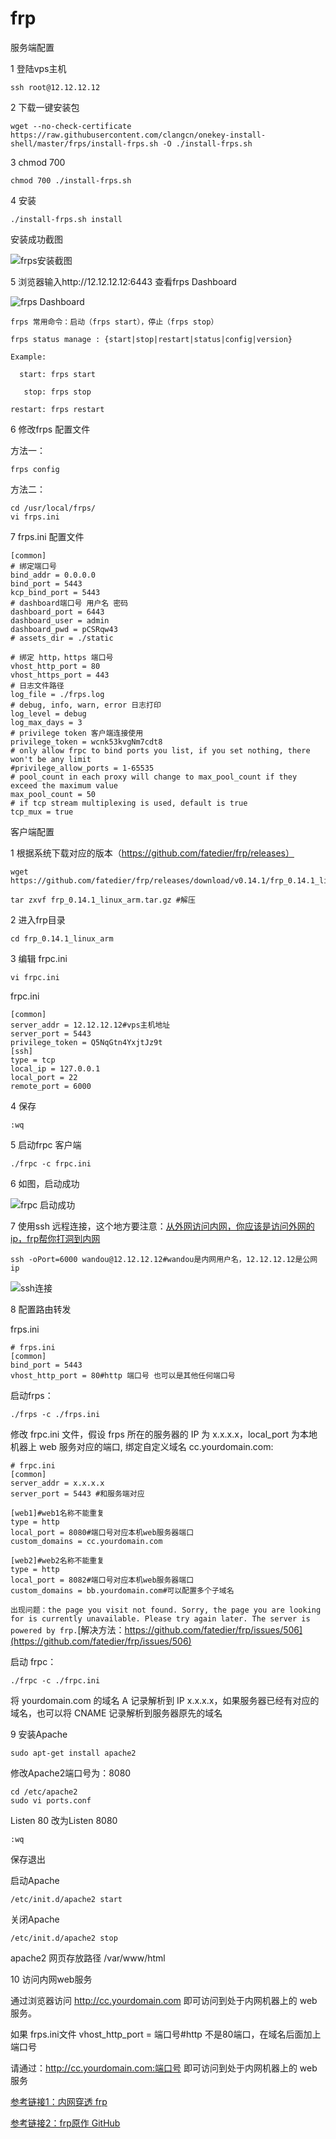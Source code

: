 # frp

服务端配置

1 登陆vps主机
```
ssh root@12.12.12.12
```
 

2 下载一键安装包
```
wget --no-check-certificate https://raw.githubusercontent.com/clangcn/onekey-install-shell/master/frps/install-frps.sh -O ./install-frps.sh
```
3 chmod 700

```
chmod 700 ./install-frps.sh
```
 

4 安装
```
./install-frps.sh install
```

安装成功截图

![frps安装截图](https://images2017.cnblogs.com/blog/1044995/201712/1044995-20171226155743729-1396171587.png)

5 浏览器输入http://12.12.12.12:6443 查看frps Dashboard

![frps Dashboard](https://images2017.cnblogs.com/blog/1044995/201712/1044995-20171222165529850-183084607.png)

```
frps 常用命令：启动（frps start），停止（frps stop）

frps status manage : {start|stop|restart|status|config|version}

Example:

  start: frps start

   stop: frps stop

restart: frps restart
```
6 修改frps 配置文件

方法一：
```
frps config
```
方法二：
```
cd /usr/local/frps/
vi frps.ini
```
7 frps.ini 配置文件

```
[common]
# 绑定端口号
bind_addr = 0.0.0.0
bind_port = 5443
kcp_bind_port = 5443
# dashboard端口号 用户名 密码
dashboard_port = 6443
dashboard_user = admin
dashboard_pwd = pCSRqw43
# assets_dir = ./static

# 绑定 http，https 端口号 
vhost_http_port = 80
vhost_https_port = 443
# 日志文件路径
log_file = ./frps.log
# debug, info, warn, error 日志打印
log_level = debug
log_max_days = 3
# privilege token 客户端连接使用
privilege_token = wcnk53kvgNm7cdt8
# only allow frpc to bind ports you list, if you set nothing, there won't be any limit
#privilege_allow_ports = 1-65535
# pool_count in each proxy will change to max_pool_count if they exceed the maximum value
max_pool_count = 50
# if tcp stream multiplexing is used, default is true
tcp_mux = true
```

客户端配置

1 根据系统下载对应的版本（https://github.com/fatedier/frp/releases）
```
wget https://github.com/fatedier/frp/releases/download/v0.14.1/frp_0.14.1_linux_arm.tar.gz

tar zxvf frp_0.14.1_linux_arm.tar.gz #解压
```
2 进入frp目录
```
cd frp_0.14.1_linux_arm
```
3 编辑 frpc.ini
```
vi frpc.ini
```
frpc.ini

```
[common]
server_addr = 12.12.12.12#vps主机地址
server_port = 5443
privilege_token = Q5NqGtn4YxjtJz9t
[ssh]
type = tcp
local_ip = 127.0.0.1
local_port = 22
remote_port = 6000
```

4 保存
```
:wq
```

5 启动frpc 客户端
```
./frpc -c frpc.ini
```
6 如图，启动成功

![frpc 启动成功](https://images2017.cnblogs.com/blog/1044995/201712/1044995-20171222170044318-162684052.png)

7 使用ssh 远程连接，这个地方要注意：[从外网访问内网，你应该是访问外网的ip，frp帮你打洞到内网](https://github.com/fatedier/frp/issues/97)
```
ssh -oPort=6000 wandou@12.12.12.12#wandou是内网用户名，12.12.12.12是公网ip
```

![ssh连接](https://images2017.cnblogs.com/blog/1044995/201712/1044995-20171222170740162-1712874836.png)

8 配置路由转发

frps.ini
```
# frps.ini
[common]
bind_port = 5443
vhost_http_port = 80#http 端口号 也可以是其他任何端口号
```

启动frps：
```
./frps -c ./frps.ini
```

修改 frpc.ini 文件，假设 frps 所在的服务器的 IP 为 x.x.x.x，local_port 为本地机器上 web 服务对应的端口, 绑定自定义域名 cc.yourdomain.com:

```
# frpc.ini
[common]
server_addr = x.x.x.x
server_port = 5443 #和服务端对应

[web1]#web1名称不能重复
type = http
local_port = 8080#端口号对应本机web服务器端口
custom_domains = cc.yourdomain.com

[web2]#web2名称不能重复
type = http
local_port = 8082#端口号对应本机web服务器端口
custom_domains = bb.yourdomain.com#可以配置多个子域名
```

`出现问题：the page you visit not found.
Sorry, the page you are looking for is currently unavailable.
Please try again later.
The server is powered by frp.`[解决方法：https://github.com/fatedier/frp/issues/506](https://github.com/fatedier/frp/issues/506)

启动 frpc：
```
./frpc -c ./frpc.ini
```

将 yourdomain.com 的域名 A 记录解析到 IP x.x.x.x，如果服务器已经有对应的域名，也可以将 CNAME 记录解析到服务器原先的域名

9 安装Apache
```
sudo apt-get install apache2
```

修改Apache2端口号为：8080
```
cd /etc/apache2
sudo vi ports.conf
```
Listen 80 改为Listen 8080
```
:wq
```

保存退出

启动Apache
```
/etc/init.d/apache2 start
```
关闭Apache
```
/etc/init.d/apache2 stop
```

apache2 网页存放路径 /var/www/html

10 访问内网web服务 

通过浏览器访问 http://cc.yourdomain.com 即可访问到处于内网机器上的 web 服务。

如果 frps.ini文件 vhost_http_port = 端口号#http 不是80端口，在域名后面加上端口号

请通过：http://cc.yourdomain.com:端口号 即可访问到处于内网机器上的 web 服务
 

[参考链接1：内网穿透 frp](http://www.cnblogs.com/mnstar/p/8085113.html)

[参考链接2：frp原作 GitHub](https://github.com/fatedier/frp/)


